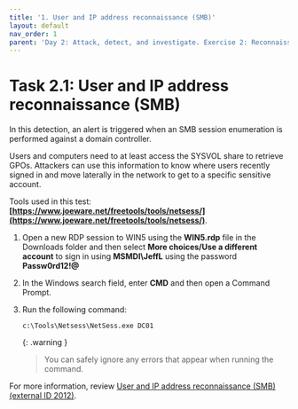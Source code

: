 ```yaml
---
title: '1. User and IP address reconnaissance (SMB)'
layout: default
nav_order: 1
parent: 'Day 2: Attack, detect, and investigate. Exercise 2: Reconnaissance and discovery alerts'
---
```


# Task 2.1: User and IP address reconnaissance (SMB)

In this detection, an alert is triggered when an SMB session enumeration is performed against a domain controller. 

Users and computers need to at least access the SYSVOL share to retrieve GPOs. Attackers can use this information 
to know where users recently signed in and move laterally in the network to get to a specific sensitive account.

Tools used in this test: **[https://www.joeware.net/freetools/tools/netsess/](https://www.joeware.net/freetools/tools/netsess/)**.

1. Open a new RDP session to WIN5 using the **WIN5.rdp** file in the Downloads folder and then select **More choices/Use a different account** to sign in using **MSMDI\JeffL** using the password **Passw0rd12!@**

1. In the Windows search field, enter **CMD** and then open a Command Prompt.

1. Run the following command:

    ```CMD-wrap
    c:\Tools\Netsess\NetSess.exe DC01
    ```
    {: .warning }
    > You can safely ignore any errors that appear when running the command.

For more information, review [User and IP address reconnaissance (SMB) (external ID 2012)](https://learn.microsoft.com/en-us/defender-for-identity/reconnaissance-discovery-alerts#user-and-ip-address-reconnaissance-smb-external-id-2012 "User and IP address reconnaissance").
